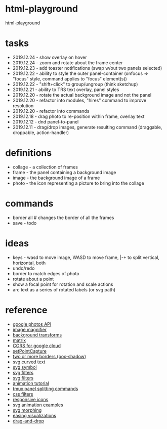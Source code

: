 # html-playground

html-playground

# tasks

- 2019.12.24 - show overlay on hover
- 2019.12.24 - zoom and rotate about the frame center
- 2019.12.23 - add toaster notifications (swap w/out two panels selected)
- 2019.12.22 - ability to style the outer panel-container (onfocus => "focus" style, command applies to "focus" element(s))
- 2019.12.22 - "shift+click" to group/ungroup (think sketchup)
- 2019.12.21 - ability to TRS text overlay, panel styles
- 2019.12.20 - rotate the actual background image and not the panel
- 2019.12.20 - refactor into modules, "hires" command to improve resolution
- 2019.12.20 - refactor into commands
- 2019.12.18 - drag photo to re-position within frame, overlay text
- 2019.12.12 - dnd panel-to-panel
- 2019.12.11 - drag/drop images, generate resulting command (draggable, droppable, action-handler)

# definitions

- collage - a collection of frames
- frame - the panel containing a background image
- image - the background image of a frame
- photo - the icon representing a picture to bring into the collage

# commands

- border all # changes the border of all the frames
- save - todo

# ideas

- keys - wasd to move image, WASD to move frame, |-+ to split vertical, horizontal, both
- undo/redo
- border to match edges of photo
- rotate about a point
- show a focal point for rotation and scale actions
- arc text as a series of rotated labels (or svg path)

# reference

- [google photos API](https://developers.google.com/photos/library/reference/rest)
- [image magnifier](https://www.w3schools.com/howto/howto_js_image_magnifier_glass.asp)
- [background transforms](https://www.sitepoint.com/css3-transform-background-image/)
- [matrix](https://www.quackit.com/css/functions/css_matrix_function.cfm)
- [CORS for google cloud](https://dev.to/morinoko/debugging-google-cloud-storage-cors-errors-in-rails-6-action-text-direct-upload-of-images-2445)
- [setPointCapture](https://developer.mozilla.org/en-US/docs/Web/API/Element/setPointerCapture)
- [two or more borders (box-shadow)](https://css-tricks.com/snippets/css/multiple-borders/)
- [svg curved text](https://css-tricks.com/snippets/svg/curved-text-along-path/)
- [svg symbol](https://developer.mozilla.org/en-US/docs/Web/SVG/Element/symbol)
- [svg filters](https://developer.mozilla.org/en-US/docs/Web/SVG/Element/feGaussianBlur)
- [svg filters](https://tympanus.net/codrops/2019/01/15/svg-filters-101/)
- [animation tutorial](http://www.spriteland.com/tutorials/animating-a-walk-cycle-in-inkscape-part-1.html)
- [tmux panel splitting commands](https://www.hamvocke.com/blog/a-quick-and-easy-guide-to-tmux/)
- [css filters](https://una.im/CSSgram/)
- [responsive icons](http://responsiveicons.co.uk/)
- [svg animation examples](https://www.hongkiat.com/blog/svg-animations/)
- [svg morphing](https://greensock.com/morphSVG)
- [easing visualizations](https://easings.net/en)
- [drag-and-drop](https://tympanus.net/Development/DragDropInteractions/reveal.html)
